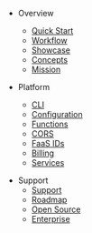 - Overview
  - [Quick Start](quick-start.md)
  - [Workflow](workflow.md)
  - [Showcase](showcase.md)
  - [Concepts](concepts.md)
  - [Mission](mission.md)

- Platform
  - [CLI](cli.md)
  - [Configuration](configuration.md)
  - [Functions](functions.md)
  - [CORS](cors.md)
  - [FaaS IDs](faas-ids.md)
  - [Billing](billing.md)
  - [Services](services.md)
<!-- TODO
  - [Pricing](pricing.md)
  - [Publishing](publishing.md)
  - [Saasify API](saasify-api.md)
  - [Rate Limits](rate-limits.md)
  - [ZEIT Now](zeit-now.md)
-->

<!-- TODO
- SaaS Client
  - [Themes](themes.md)
  - [Media](media.md)
  - [Customization](customization.md)
  - [Custom Domains](custom-domains.md)
  - [Sections](sections.md)
  - [Legal](legal.md)
-->

<!-- TODO
#- Guides
  - [Use Cases](use-cases.md)
  - [Serverless Tips](serverless-tips.md)
  - [Marketing](marketing.md)
-->

- Support
  - [Support](support.md)
  - [Roadmap](roadmap.md)
  - [Open Source](open-source.md)
  - [Enterprise](enterprise.md)
<!-- TODO
  - [FAQ](faq.md)
-->
